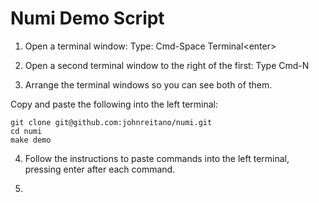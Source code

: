 # Numi Demo Script

1. Open a terminal window: Type: Cmd-Space Terminal\<enter\>

2. Open a second terminal window to the right of the first: Type Cmd-N

3. Arrange the terminal windows so you can see both of them.

Copy and paste the following into the left terminal:
```
git clone git@github.com:johnreitano/numi.git
cd numi
make demo
```

4. Follow the instructions to paste commands into the left terminal, pressing enter after each command.



3. 